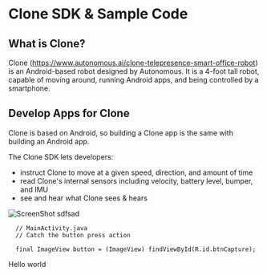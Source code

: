 # Clone SDK & Sample Code

## What is Clone?

Clone (https://www.autonomous.ai/clone-telepresence-smart-office-robot) is an Android-based robot designed by Autonomous.  It is a 4-foot tall robot, capable of moving around, running Android apps, and being controlled by a smartphone.

## Develop Apps for Clone

Clone is based on Android, so building a Clone app is the same with building an Android app.  

The Clone SDK lets developers:

* instruct Clone to move at a given speed, direction, and amount of time
* read Clone's internal sensors including velocity, battery level, bumper, and IMU
* see and hear what Clone sees & hears


![ScreenShot](https://github.com/duyhtq/HelloClone/blob/master/diagram.jpg)
sdfsad

```
  // MainActivity.java
  // Catch the button press action

  final ImageView button = (ImageView) findViewById(R.id.btnCapture);
```


Hello world
